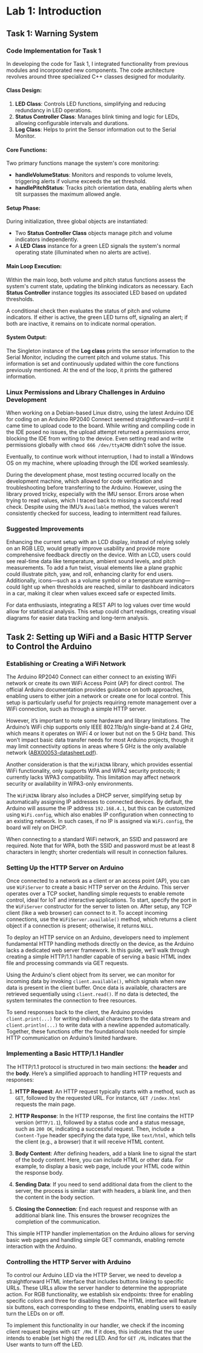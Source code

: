 # Lab 1: Introduction

## Task 1: Warning System

### Code Implementation for Task 1

In developing the code for Task 1, I integrated functionality from previous modules and incorporated new components. The code architecture revolves around three specialized C++ classes designed for modularity.

#### Class Design:

1. **LED Class**: Controls LED functions, simplifying and reducing redundancy in LED operations.
2. **Status Controller Class**: Manages blink timing and logic for LEDs, allowing configurable intervals and durations.
3. **Log Class**: Helps to print the Sensor information out to the Serial Monitor.

#### Core Functions:

Two primary functions manage the system's core monitoring:

- **handleVolumeStatus**: Monitors and responds to volume levels, triggering alerts if volume exceeds the set threshold.
- **handlePitchStatus**: Tracks pitch orientation data, enabling alerts when tilt surpasses the maximum allowed angle.

#### Setup Phase:

During initialization, three global objects are instantiated:

- Two **Status Controller Class** objects manage pitch and volume indicators independently.
- A **LED Class** instance for a green LED signals the system's normal operating state (illuminated when no alerts are active).

#### Main Loop Execution:

Within the main loop, both volume and pitch status functions assess the system's current state, updating the blinking indicators as necessary. Each **Status Controller** instance toggles its associated LED based on updated thresholds.

A conditional check then evaluates the status of pitch and volume indicators. If either is active, the green LED turns off, signaling an alert; if both are inactive, it remains on to indicate normal operation.

#### System Output:

The Singleton instance of the **Log class** prints the sensor information to the Serial Monitor, including the current pitch and volume status. This information is set and continuously updated within the core functions previously mentioned. At the end of the loop, it prints the gathered information.

### Linux Permissions and Library Challenges in Arduino Development

When working on a Debian-based Linux distro, using the latest Arduino IDE for coding on an Arduino RP2040 Connect seemed straightforward—until it came time to upload code to the board. While writing and compiling code in the IDE posed no issues, the upload attempt returned a permissions error, blocking the IDE from writing to the device. Even setting read and write permissions globally with `chmod 666 /dev/ttyACM0` didn’t solve the issue.

Eventually, to continue work without interruption, I had to install a Windows OS on my machine, where uploading through the IDE worked seamlessly.  

During the development phase, most testing occurred locally on the development machine, which allowed for code verification and troubleshooting before transferring to the Arduino. However, using the library proved tricky, especially with the IMU sensor. Errors arose when trying to read values, which I traced back to missing a successful read check. Despite using the IMU’s `Available` method, the values weren’t consistently checked for success, leading to intermittent read failures.

### Suggested Improvements 

Enhancing the current setup with an LCD display, instead of relying solely on an RGB LED, would greatly improve usability and provide more comprehensive feedback directly on the device. With an LCD, users could see real-time data like temperature, ambient sound levels, and pitch measurements. To add a fun twist, visual elements like a plane graphic could illustrate pitch, yaw, and roll, enhancing clarity for end users. Additionally, icons—such as a volume symbol or a temperature warning—could light up when thresholds are reached, similar to dashboard indicators in a car, making it clear when values exceed safe or expected limits.

For data enthusiasts, integrating a REST API to log values over time would allow for statistical analysis. This setup could chart readings, creating visual diagrams for easier data tracking and long-term analysis.

## Task 2: Setting up WiFi and a Basic HTTP Server to Control the Arduino

### Establishing or Creating a WiFi Network

The Arduino RP2040 Connect can either connect to an existing WiFi network or create its own WiFi Access Point (AP) for direct control. The official Arduino documentation provides guidance on both approaches, enabling users to either join a network or create one for local control. This setup is particularly useful for projects requiring remote management over a WiFi connection, such as through a simple HTTP server.

However, it’s important to note some hardware and library limitations. The Arduino’s WiFi chip supports only IEEE 802.11b/g/n single-band at 2.4 GHz, which means it operates on WiFi 4 or lower but not on the 5 GHz band. This won’t impact basic data transfer needs for most Arduino projects, though it may limit connectivity options in areas where 5 GHz is the only available network ([ABX00053-datasheet.pdf](https://docs.arduino.cc/resources/datasheets/ABX00053-datasheet.pdf)).

Another consideration is that the `WiFiNINA` library, which provides essential WiFi functionality, only supports WPA and WPA2 security protocols; it currently lacks WPA3 compatibility. This limitation may affect network security or availability in WPA3-only environments.

The `WiFiNINA` library also includes a DHCP server, simplifying setup by automatically assigning IP addresses to connected devices. By default, the Arduino will assume the IP address `192.168.4.1`, but this can be customized using `WiFi.config`, which also enables IP configuration when connecting to an existing network. In such cases, if no IP is assigned via `WiFi.config`, the board will rely on DHCP.

When connecting to a standard WiFi network, an SSID and password are required. Note that for WPA, both the SSID and password must be at least 8 characters in length; shorter credentials will result in connection failures.

### Setting Up the HTTP Server on Arduino

Once connected to a network as a client or an access point (AP), you can use `WiFiServer` to create a basic HTTP server on the Arduino. This server operates over a TCP socket, handling simple requests to enable remote control, ideal for IoT and interactive applications. To start, specify the port in the `WiFiServer` constructor for the server to listen on. After setup, any TCP client (like a web browser) can connect to it. To accept incoming connections, use the `WiFiServer.available()` method, which returns a client object if a connection is present; otherwise, it returns `NULL`.

To deploy an HTTP service on an Arduino, developers need to implement fundamental HTTP handling methods directly on the device, as the Arduino lacks a dedicated web server framework. In this guide, we’ll walk through creating a simple HTTP/1.1 handler capable of serving a basic HTML index file and processing commands via GET requests.

Using the Arduino's client object from its server, we can monitor for incoming data by invoking `client.available()`, which signals when new data is present in the client buffer. Once data is available, characters are retrieved sequentially using `client.read()`. If no data is detected, the system terminates the connection to free resources.

To send responses back to the client, the Arduino provides `client.print(...)` for writing individual characters to the data stream and `client.println(...)` to write data with a newline appended automatically. Together, these functions offer the foundational tools needed for simple HTTP communication on Arduino’s limited hardware.

### Implementing a Basic HTTP/1.1 Handler

The HTTP/1.1 protocol is structured in two main sections: the **header** and the **body**. Here’s a simplified approach to handling HTTP requests and responses:

1. **HTTP Request**: An HTTP request typically starts with a method, such as `GET`, followed by the requested URL. For instance, `GET /index.html` requests the main page.

2. **HTTP Response**: In the HTTP response, the first line contains the HTTP version (`HTTP/1.1`), followed by a status code and a status message, such as `200 OK`, indicating a successful request. Then, include a `Content-Type` header specifying the data type, like `text/html`, which tells the client (e.g., a browser) that it will receive HTML content.

3. **Body Content**: After defining headers, add a blank line to signal the start of the body content. Here, you can include HTML or other data. For example, to display a basic web page, include your HTML code within the response body.

4. **Sending Data**: If you need to send additional data from the client to the server, the process is similar: start with headers, a blank line, and then the content in the body section.

5. **Closing the Connection**: End each request and response with an additional blank line. This ensures the browser recognizes the completion of the communication.

This simple HTTP handler implementation on the Arduino allows for serving basic web pages and handling simple GET commands, enabling remote interaction with the Arduino.

### Controlling the HTTP Server with Arduino

To control our Arduino LED via the HTTP Server, we need to develop a straightforward HTML interface that includes buttons linking to specific URLs. These URLs allow the server handler to determine the appropriate action. For RGB functionality, we establish six endpoints: three for enabling specific colors and three for disabling them. The HTML interface will feature six buttons, each corresponding to these endpoints, enabling users to easily turn the LEDs on or off.

To implement this functionality in our handler, we check if the incoming client request begins with `GET /RH`. If it does, this indicates that the user intends to enable (set high) the red LED. And for `GET /RL` indicates that the User wants to turn off the LED.
